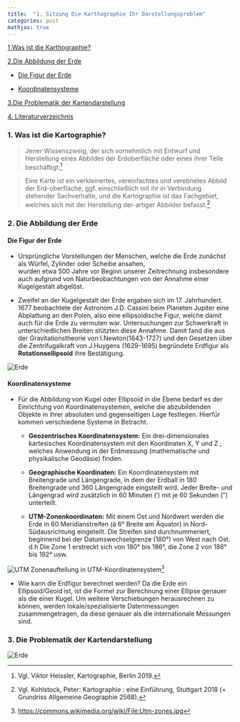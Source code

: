 ```yaml
---
title:  "1. Sitzung Die Karthographie Ihr Darstellungsproblem"
categories: post
mathjax: true
---
```


[1.Was ist die Karthographie?](#1-was-ist-die-kartograhpie?)

[2.Die Abbildung der Erde](#2-die-abbildung-der-erde)

   - [Die Figur der Erde](#die-figur-der-erde)
  
   - [Koordinatensysteme](#koordinatensysteme)

[3.Die Problematik der Kartendarstellung](#3-die-problematik-der-kartendarstellung)

[4. Literaturverzeichnis](#4-literaturverzeichnis)

### 1. Was ist die Kartographie?
  

> Jener Wissenszweig, der sich vornehmlich mit Entwurf und Herstellung eines Abbildes der Erdoberfläche oder eines ihrer
Teile beschäftigt.[^1]

>Eine Karte ist ein verkleinertes, vereinfachtes und verebnetes Abbild der Erd-oberfläche, ggf. einschließlich mit ihr in Verbindung stehender Sachverhalte, und die Kartographie ist das Fachgebiet, welches sich mit der Herstellung der-artiger Abbilder befasst.[^2]


### 2. Die Abbildung der Erde 


#### Die Figur der Erde 

  * Ursprüngliche Vorstellungen der Menschen, welche die Erde zunächst als Würfel, Zylinder oder Scheibe ansahen,       
    wurden etwa 500 Jahre vor Beginn unserer Zeitrechnung insbesondere auch aufgrund von Naturbeobachtungen von der 
    Annahme einer Kugelgestalt abgelöst. 
  
  * Zweifel an der Kugelgestalt der Erde ergaben sich im 17. Jahrhundert. 
    1677 beobachtete der Astronom J.D. Cassini beim Planeten Jupiter eine Abplattung an den Polen, 
    also eine ellipsoidische Figur, welche damit auch für die Erde zu vermuten war. 
    Untersuchungen zur Schwerkraft in unterschiedlichen Breiten stützten diese Annahme. 
    Damit fand die aus der Gravitationstheorie von I.Newton(1643-1727) und den Gesetzen über die Zentrifugalkraft von 
    J.Huygens (1629-1695) begründete Erdfigur als **Rotationsellipsoid** ihre Bestätigung.

  ![Erde](https://github.com/Monsieur-Park/monsieur-park.github.io/blob/master/_Images/Earth.jpg?raw=true)

#### Koordinatensysteme
  * Für die Abbildung von Kugel oder Ellipsoid in die Ebene bedarf es der Einrichtung von Koordinatensystemen, 
    welche die abzubildenden Objekte in ihrer absoluten und gegenseitigen Lage festlegen. 
    Hierfür kommen verschiedene Systeme in Betracht.
      - **Geozentrisches Koordinatensystem:**  Ein drei-dimensionales kartesisches Koordinatensystem mit den Koordinaten X, Y und Z , welches Anwendung in der Erdmessung (mathematische und physikalische Geodäsie) finden.       
      - **Geographische Koordinaten:** Ein Koorrdinatensystem mit Breitengrade und Längengrade, in dem der Erdball in 180 Breitengrade und 360 Längengrade eingstellt wird. Jeder Breite- und Längengrad wird zusätzlich in 60 Minuten (′) mit je 60 Sekunden (″) unterteilt.
      
      - **UTM-Zonenkoordinaten:** Mit einem Ost und Nordwert werden die Erde in 60 Meridianstreifen  (á 6° Breite am Äquator) in Nord-Südausrichtung eingeteilt. Die Streifen sind durchnummeriert, beginnend bei der Datumswechselgrenze (180°) von West nach Ost. d.h Die Zone 1 erstreckt sich von 180° bis 186°, die Zone 2 von 186° bis 192° usw.

![UTM](https://github.com/Monsieur-Park/monsieur-park.github.io/blob/master/_Images/UTM.jpg?raw=true)
Zonenaufteilung in UTM-Koordinatensystem[^3]





- Wie kann die Erdfigur berechnet werden? Da die Erde ein Ellipsoid/Geoid ist, ist die Formel zur Berechnung einer Ellipse genauer als die einer Kugel. Um weitere Verschiebungen herausrechnen zu können, werden lokale/spezialisierte Datenmessungen zusammengetragen, da diese genauer als die internationale Messungen sind.


### 3. Die Problematik der Kartendarstellung

![Erde](https://github.com/Monsieur-Park/monsieur-park.github.io/blob/master/_Images/Earth.jpg?raw=true)


[^1]: Vgl. Viktor Heissler, Kartographie, Berlin 2019. 

[^2]: Vgl. Kohlstock, Peter: Kartographie : eine Einführung, Stuttgart 2018 (= Grundriss Allgemeine Geographie 2568).

[^3]: https://commons.wikimedia.org/wiki/File:Utm-zones.jpg
